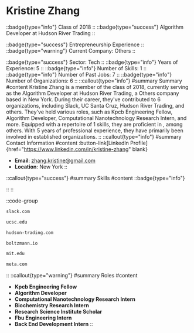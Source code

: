 # Kristine Zhang
::badge{type="info"}
Class of 2018
::
::badge{type="success"}
Algorithm Developer at Hudson River Trading
::

::badge{type="success"}
Entrepreneurship Experience
::
::badge{type="warning"}
Current Company: Others
::

::badge{type="success"}
Sector: Tech
::
::badge{type="info"}
Years of Experience: 5
::
::badge{type="info"}
Number of Skills: 1
::
::badge{type="info"}
Number of Past Jobs: 7
::
::badge{type="info"}
Number of Organizations: 6
::
::callout{type="info"}
#summary
Summary
#content
Kristine Zhang is a member of the class of 2018, currently serving as the Algorithm Developer at Hudson River Trading, a Others company based in New York. During their career, they've contributed to 6 organizations, including Slack, UC Santa Cruz, Hudson River Trading, and others. They've held various roles, such as Kpcb Engineering Fellow, Algorithm Developer, Computational Nanotechnology Research Intern, and more. Equipped with a repertoire of 1 skills, they are proficient in , among others.  With 5 years of professional experience, they have primarily been involved in established organizations.
::
::callout{type="info"}
#summary
Contact Information
#content
:button-link[LinkedIn Profile]{href="https://www.linkedin.com/in/kristine-zhang" blank}
- **Email**: zhang.kristine@gmail.com
- **Location**: New York
::

::callout{type="success"}
#summary
Skills
#content
::badge{type="info"}

::
::

::code-group
```bash [Slack]
slack.com
```
```bash [UC Santa Cruz]
ucsc.edu
```
```bash [Hudson River Trading]
hudson-trading.com
```
```bash [Boltzmann]
boltzmann.io
```
```bash [Massachusetts Institute of Technology]
mit.edu
```
```bash [Meta]
meta.com
```
::
::callout{type="warning"}
#summary
Roles
#content
- **Kpcb Engineering Fellow**
- **Algorithm Developer**
- **Computational Nanotechnology Research Intern**
- **Biochemistry Research Intern**
- **Research Science Institute Scholar**
- **Fbu Engineering Intern**
- **Back End Development Intern**
::

